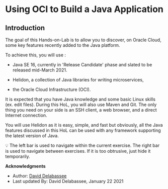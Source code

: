 # Using OCI to Build a Java Application

## Introduction


The goal of this Hands-on-Lab is to allow you to discover, on Oracle Cloud, some key features recently added to the Java platform.

To achieve this, you will use :

* Java SE 16, currently in 'Release Candidate' phase and slated to be released mid-March 2021.

* Helidon, a collection of Java libraries for writing microservices,

* the Oracle Cloud Infrastructure (OCI).

It is expected that you have Java knowledge and some basic Linux skills (ex. edit files). During this HoL, you will also use Maven and Git. The only thing you need on your side is an SSH client, a web browser, and a direct Internet connection.

You will use Helidon as it is easy, simple, and fast but obviously, all the Java features discussed in this HoL can be used with any framework supporting the latest version of Java.

💡 The left bar is used to navigate within the current exercise. The right bar is used to navigate between exercises. If it is too obtrusive, just hide it temporarily.

**Acknowledgments**

 - Author: [David Delabassee](https://delabassee.com)
 - Last updated By: David Delabassee, January 22 2021
